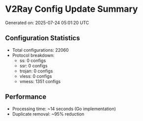 # V2Ray Config Update Summary
Generated on: 2025-07-24 05:01:20 UTC

## Configuration Statistics
- Total configurations: 22060
- Protocol breakdown:
  - ss: 0 configs
  - ssr: 0 configs
  - trojan: 0 configs
  - vless: 0 configs
  - vmess: 1351 configs

## Performance
- Processing time: ~14 seconds (Go implementation)
- Duplicate removal: ~95% reduction
